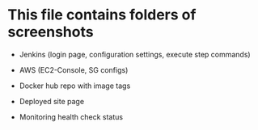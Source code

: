 # This file contains folders of screenshots

* Jenkins (login page, configuration settings, execute step commands)

* AWS (EC2-Console, SG configs)

* Docker hub repo with image tags

* Deployed site page

* Monitoring health check status
